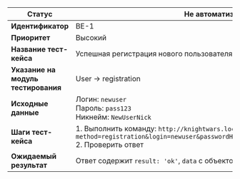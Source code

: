| **Статус** | Не автоматизирован |
|------------|-------------------|
| **Идентификатор** | BE-1 |
| **Приоритет** | Высокий |
| **Название тест-кейса** | Успешная регистрация нового пользователя |
| **Указание на модуль тестирования** | User → registration |
| **Исходные данные** | Логин: `newuser`<br> Пароль: `pass123`<br> Никнейм: `NewUserNick` |
| **Шаги тест-кейса** | 1. Выполнить команду: `http://knightwars.local/api?method=registration&login=newuser&passwordHash=md5(pass123)&nickname=NewUserNick`<br>2. Проверить ответ |
| **Ожидаемый результат** | Ответ содержит `result: 'ok'`, `data` с объектом пользователя (id, nickname, token) |